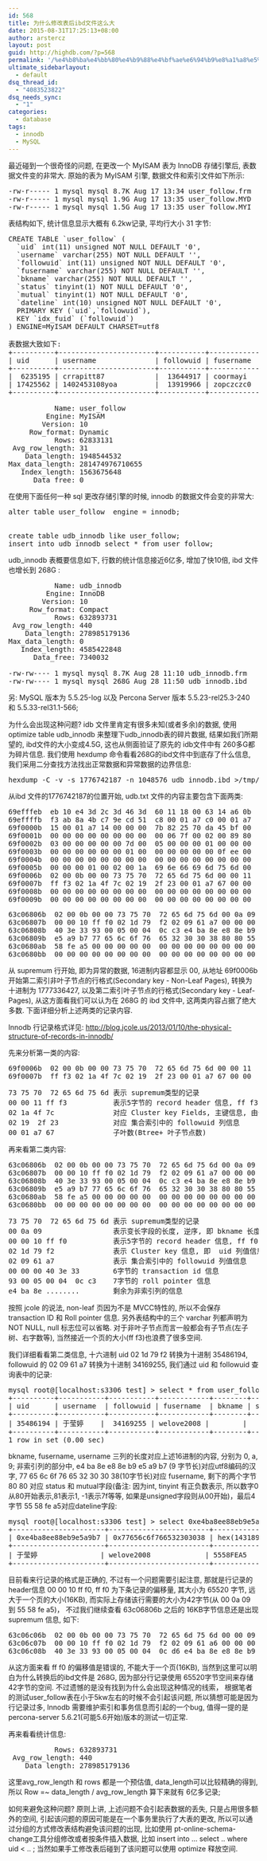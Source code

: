 ```yaml
---
id: 568
title: 为什么修改表后ibd文件这么大
date: 2015-08-31T17:25:13+08:00
author: arstercz
layout: post
guid: http://highdb.com/?p=568
permalink: '/%e4%b8%ba%e4%bb%80%e4%b9%88%e4%bf%ae%e6%94%b9%e8%a1%a8%e5%90%8eibd%e6%96%87%e4%bb%b6%e8%bf%99%e4%b9%88%e5%a4%a7/'
ultimate_sidebarlayout:
  - default
dsq_thread_id:
  - "4083523822"
dsq_needs_sync:
  - "1"
categories:
  - database
tags:
  - innodb
  - MySQL
---
```

最近碰到一个很奇怪的问题, 在更改一个 MyISAM 表为 InnoDB 存储引擎后, 表数据文件变的非常大. 原始的表为 MyISAM 引擎, 数据文件和索引文件如下所示:
<pre>
-rw-r----- 1 mysql mysql 8.7K Aug 17 13:34 user_follow.frm
-rw-r----- 1 mysql mysql 1.9G Aug 17 13:35 user_follow.MYD
-rw-r----- 1 mysql mysql 1.5G Aug 17 13:35 user_follow.MYI 
</pre> 

表结构如下, 统计信息显示大概有 6.2kw记录, 平均行大小 31 字节:
<pre>
CREATE TABLE `user_follow` (
  `uid` int(11) unsigned NOT NULL DEFAULT '0',
  `username` varchar(255) NOT NULL DEFAULT '',
  `followuid` int(11) unsigned NOT NULL DEFAULT '0',
  `fusername` varchar(255) NOT NULL DEFAULT '',
  `bkname` varchar(255) NOT NULL DEFAULT '',
  `status` tinyint(1) NOT NULL DEFAULT '0',
  `mutual` tinyint(1) NOT NULL DEFAULT '0',
  `dateline` int(10) unsigned NOT NULL DEFAULT '0',
  PRIMARY KEY (`uid`,`followuid`),
  KEY `idx_fuid` (`followuid`)
) ENGINE=MyISAM DEFAULT CHARSET=utf8

表数据大致如下:
+----------+-----------------------+-----------+--------------------+--------+--------+--------+------------+
| uid      | username              | followuid | fusername          | bkname | status | mutual | dateline   |
+----------+-----------------------+-----------+--------------------+--------+--------+--------+------------+
|  6235195 | crrapitt87            |  13644917 | coormayi           |        |      0 |      0 | 1347433303 |
| 17425562 | 1402453108yoa         |  13919966 | zopczczc0          |        |      0 |      0 | 1347433673 |
+----------+-----------------------+-----------+--------------------+--------+--------+--------+------------+

           Name: user_follow
         Engine: MyISAM
        Version: 10
     Row_format: Dynamic
           Rows: 62833131
 Avg_row_length: 31
    Data_length: 1948544532
Max_data_length: 281474976710655
   Index_length: 1563675648
      Data_free: 0
</pre>

在使用下面任何一种 sql 更改存储引擎的时候, innodb 的数据文件会变的非常大:
<pre>
alter table user_follow  engine = innodb;


create table udb_innodb like user_follow;
insert into udb_innodb select * from user_follow;
</pre>
udb_innodb 表概要信息如下, 行数的统计信息接近6亿多, 增加了快10倍, ibd 文件也增长到 268G :
<pre>
           Name: udb_innodb
         Engine: InnoDB
        Version: 10
     Row_format: Compact
           Rows: 632893731
 Avg_row_length: 440
    Data_length: 278985179136
Max_data_length: 0
   Index_length: 4585422848
      Data_free: 7340032

-rw-rw---- 1 mysql mysql 8.7K Aug 28 11:10 udb_innodb.frm
-rw-rw---- 1 mysql mysql 268G Aug 28 11:50 udb_innodb.ibd
</pre>

另: MySQL 版本为 5.5.25-log 以及 Percona Server 版本 5.5.23-rel25.3-240 和 5.5.33-rel31.1-566;

为什么会出现这种问题? idb 文件里肯定有很多未知(或者多余)的数据, 使用 optimize table udb_innodb 来整理下udb_innodb表的碎片数据, 结果如我们所期望的, ibd文件的大小变成4.5G, 这也从侧面验证了原先的 idb文件中有 260多G都为碎片信息. 我们使用 hexdump 命令看看268G的ibd文件中到底存了什么信息, 我们采用二分查找方法找出正常数据和异常数据的边界信息:
<pre>
hexdump -C -v -s 1776742187 -n 1048576 udb_innodb.ibd >/tmp/udb.txt
</pre>
从ibd 文件的1776742187的位置开始, udb.txt 文件的内容主要包含下面两类:
<pre>
69efffeb  eb 10 e4 3d 2c 3d 46 3d  60 11 18 00 63 14 a6 0b  |...=,=F=`...c...|
69effffb  f3 ab 8a 4b c7 9e cd 51  c8 00 01 a7 c0 00 01 a7  |...K...Q........|
69f0000b  15 00 01 a7 14 00 00 00  7b 82 25 70 da 45 bf 00  |........{.%p.E..|
69f0001b  00 00 00 00 00 00 00 00  00 06 7f 00 02 00 89 80  |................|
69f0002b  03 00 00 00 00 00 7d 00  05 00 00 00 01 00 00 00  |......}.........|
69f0003b  00 00 00 00 00 00 01 00  00 00 00 00 00 0f ee 00  |................|
69f0004b  00 00 00 00 00 00 00 00  00 00 00 00 00 00 00 00  |................|
69f0005b  00 00 00 01 00 02 00 1a  69 6e 66 69 6d 75 6d 00  |........infimum.|
69f0006b  02 00 0b 00 00 73 75 70  72 65 6d 75 6d 00 00 11  |.....supremum...|
69f0007b  ff f3 02 1a 4f 7c 02 19  2f 23 00 01 a7 67 00 00  |....O|../#...g..|
69f0008b  00 00 00 00 00 00 00 00  00 00 00 00 00 00 00 00  |................|
69f0009b  00 00 00 00 00 00 00 00  00 00 00 00 00 00 00 00  |................|
</pre>
<pre>
63c06806b  02 00 0b 00 00 73 75 70  72 65 6d 75 6d 00 0a 09  |.....supremum...|
63c06807b  00 00 10 ff f0 02 1d 79  f2 02 09 61 a7 00 00 00  |.......y...a....|
63c06808b  40 3e 33 93 00 05 00 04  0c c3 e4 ba 8e e8 8e b9  |@>3.............|
63c06809b  e5 a9 b7 77 65 6c 6f 76  65 32 30 30 38 80 80 55  |...welove2008..U|
63c0680ab  58 fe a5 00 00 00 00 00  00 00 00 00 00 00 00 00  |X...............|
63c0680bb  00 00 00 00 00 00 00 00  00 00 00 00 00 00 00 00  |................|
</pre>

从 supremum 行开始, 即为异常的数据, 16进制内容都显示 00, 从地址 69f0006b 开始第二索引非叶子节点的行格式(Secondary key - Non-Leaf Pages),  转换为十进制为 1777336427, 以及第二索引叶子节点的行格式(Secondary key - Leaf-Pages), 从这方面看我们可以认为在 268G 的 ibd 文件中, 这两类内容占据了绝大多数. 下面详细分析上述两类的记录内容.

Innodb 行记录格式详见:  <a href="http://blog.jcole.us/2013/01/10/the-physical-structure-of-records-in-innodb/">http://blog.jcole.us/2013/01/10/the-physical-structure-of-records-in-innodb/</a>

先来分析第一类的内容:
<pre>
69f0006b  02 00 0b 00 00 73 75 70  72 65 6d 75 6d 00 00 11  |.....supremum...|
69f0007b  ff f3 02 1a 4f 7c 02 19  2f 23 00 01 a7 67 00 00  |....O|../#...g..|
</pre>
<pre>
73 75 70  72 65 6d 75 6d 表示 supremum类型的记录
00 00 11 ff f3           表示5字节的 record header 信息, ff f3 为相对下条记录的偏移值, 已经远大于一个页的大小.
02 1a 4f 7c              对应 Cluster key Fields, 主键信息, 由于 PKV 的原因, 不会在之前显示 Secondary key 的列值信息.
02 19  2f 23             对应 集合索引中的 followuid 列信息
00 01 a7 67              子叶数(Btree+ 叶子节点数)
</pre>

再来看第二类内容:
<pre>
63c06806b  02 00 0b 00 00 73 75 70  72 65 6d 75 6d 00 0a 09  |.....supremum...|
63c06807b  00 00 10 ff f0 02 1d 79  f2 02 09 61 a7 00 00 00  |.......y...a....|
63c06808b  40 3e 33 93 00 05 00 04  0c c3 e4 ba 8e e8 8e b9  |@>3.............|
63c06809b  e5 a9 b7 77 65 6c 6f 76  65 32 30 30 38 80 80 55  |...welove2008..U|
63c0680ab  58 fe a5 00 00 00 00 00  00 00 00 00 00 00 00 00  |X...............|
63c0680bb  00 00 00 00 00 00 00 00  00 00 00 00 00 00 00 00  |................|
</pre>
<pre>
73 75 70  72 65 6d 75 6d 表示 supremum类型的记录
00 0a 09                 表示变长字段的长度, 逆序, 即 bkname 长度为0, fusername 长度为 10, username长度为 9
00 00 10 ff f0           表示5字节的 record header 信息, ff f0 为相对下条记录的偏移值, 远大于一个页的大小
02 1d 79 f2              表示 Cluster key 信息, 即  uid 列值信息, 由于 PKV的原因, 不会在之前显示 followuid的列值
02 09 61 a7              表示 集合索引中的 followuid 列值信息
00 00 00 40 3e 33        6字节的 transaction id 信息
93 00 05 00 04  0c c3    7字节的 roll pointer 信息
e4 ba 8e ........        剩余为非索引列的信息
</pre>
按照 jcole 的说法, non-leaf 页因为不是 MVCC特性的, 所以不会保存 transaction ID 和 Roll pointer 信息. 另外表结构中的三个 varchar 列都声明为 NOT NULL, null 标志位可以省略. 对于非叶子节点而言一般都会有子节点(左子树、右字数等), 当然接近一个页的大小(ff f3)也浪费了很多空间.

我们详细看看第二类信息, 十六进制 uid  02 1d 79 f2 转换为十进制 35486194, followuid 的 02 09 61 a7 转换为十进制 34169255, 我们通过 uid 和 followuid 查询表中的记录:
<pre>
mysql root@[localhost:s3306 test] > select * from user_follow where uid = 35486194 and followuid = 34169255;
+----------+-----------+-----------+------------+--------+--------+--------+------------+
| uid      | username  | followuid | fusername  | bkname | status | mutual | dateline   |
+----------+-----------+-----------+------------+--------+--------+--------+------------+
| 35486194 | 于莹婷    |  34169255 | welove2008 |        |      0 |      0 | 1431895717 |
+----------+-----------+-----------+------------+--------+--------+--------+------------+
1 row in set (0.00 sec)
</pre>
bkname, fusername, username 三列的长度对应上述16进制的内容, 分别为 0, a, 9; 非索引列的部分中, e4 ba 8e e8 8e b9 e5 a9 b7 (9 字节长)对应utf8编码的汉字, 77 65 6c 6f 76  65 32 30 30 38(10字节长)对应 fusername, 剩下的两个字节 80 80 对应 status 和 mutual字段(备注: 因为int, tinyint 有正负数表示, 所以数字0 从80开始表示,81表示1, -1表示7f等等, 如果是unsigned字段则从00开始)，最后4字节 55 58 fe a5对应dateline字段:
<pre>
mysql root@[localhost:s3306 test] > select 0xe4ba8ee88eb9e5a9b7, 0x77656c6f766532303038, hex(1431895717);
+----------------------+------------------------+-----------------+
| 0xe4ba8ee88eb9e5a9b7 | 0x77656c6f766532303038 | hex(1431895717) |
+----------------------+------------------------+-----------------+
| 于莹婷               | welove2008             | 5558FEA5        |
+----------------------+------------------------+-----------------+
</pre>
目前看来行记录的格式是正确的, 不过有一个问题需要引起注意, 那就是行记录的header信息 00 00 10 ff f0, ff f0 为下条记录的偏移量, 其大小为 65520 字节, 远大于一个页的大小(16KB), 而实际上存储该行需要的大小为42字节(从 00 0a 09 到 55 58 fe a5)， 不过我们继续查看 63c06806b 之后的 16KB字节信息还是出现 supremum 信息, 如下:
<pre>
63c06c06b  02 00 0b 00 00 73 75 70  72 65 6d 75 6d 00 00 09  |.....supremum...|
63c06c07b  00 00 10 ff f0 02 1d 79  f2 02 09 61 a6 00 00 00  |.......y...a....|
63c06c08b  40 3e 33 93 00 05 00 04  0c d6 e4 ba 8e e8 8e b9  |@>3.............|
</pre>

从这方面来看 ff f0 的偏移值是错误的, 不能大于一个页(16KB), 当然到这里可以明白为什么转换后的ibd文件是 268G, 因为部分行记录使用 65520字节空间来存储 42字节的空间. 不过遗憾的是没有找到为什么会出现这种情况的线索， 根据笔者的测试user_follow表在小于5kw左右的时候不会引起该问题, 所以猜想可能是因为行记录过多, Innodb 需要维护索引和事务信息而引起的一个bug, 值得一提的是 percona-server 5.6.21(可能5.6开始)版本的测试一切正常.

再来看看统计信息:
<pre>
           Rows: 632893731
 Avg_row_length: 440
    Data_length: 278985179136
</pre>
这里avg_row_length 和 rows 都是一个预估值, data_length可以比较精确的得到, 所以 Row =~ data_length / avg_row_length 算下来就有 6亿多记录;

如何来避免这种问题? 
原则上讲, 上述问题不会引起表数据的丢失, 只是占用很多额外的空间, 引起该问题的原因可能是在一个事务里执行了大表的更改, 所以可以通过分组的方式修改表结构避免该问题的出现, 比如使用 pt-online-schema-change工具分组修改或者按条件插入数据, 比如 insert into ... select .. where uid < .. ; 当然如果手工修改表后碰到了该问题可以使用 optimize 释放空间. 